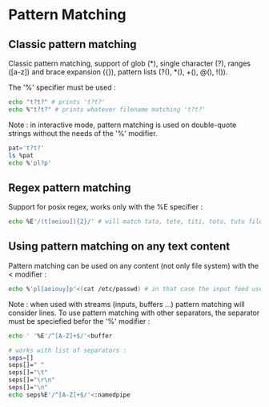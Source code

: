 
# Pattern Matching

## Classic pattern matching

Classic pattern matching, support of glob (\*), single character (?), ranges ([a-z]) and brace expansion ({}), pattern lists (?(), \*(), +(), @(), !()).

The '%' specifier must be used :

```bash
echo "t?t?" # prints 't?t?'
echo %"t?t?" # prints whatever filename matching 't?t?'
```

Note : in interactive mode, pattern matching is used on double-quote strings without the needs of the '%' modifier.

```bash
pat='t?t?'
ls %pat
echo %'pl?p'
```

## Regex pattern matching

Support for posix regex, works only with the %E specifier :

```bash
echo %E'/(t[aeiou]){2}/' # will match tata, tete, titi, toto, tutu file names
```

## Using pattern matching on any text content

Pattern matching can be used on any content (not only file system) with the < modifier :

```bash
echo %'pl[aeiouy]p'<(cat /etc/passwd) # in that case the input feed used for pattern-matching is a command's output. Buffers and named pipes can be used as well
```

Note : when used with streams (inputs, buffers ...) pattern matching will consider lines. To use pattern matching with other separators, the separator must be speciefied befor the '%' modifier :

```bash
echo ' '%E'/^[A-Z]+$/'<buffer

# works with list of separators :
seps=[]
seps[]=" "
seps[]="\t"
seps[]="\r\n"
seps[]="\n"
echo seps%E'/^[A-Z]+$/'<:namedpipe
```

